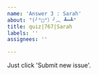```yaml
---
name: 'Answer 3 : Sarah'
about: "(╯°□°）╯︵ ┻━┻"
title: quiz|767|Sarah
labels: ''
assignees: ''

---
```


Just click 'Submit new issue'.
